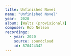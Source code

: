 ```yaml
---
title: Unfinished Novel
name: "Unfinished Novel"
year:  2020
album: [Waltz (provisional)]
composer: Rob Nelson
recordingz:
  - year: 2020
    source: soundcloud
    id: 870424342
---
```



